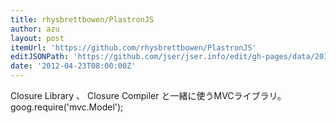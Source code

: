 ```yaml
---
title: rhysbrettbowen/PlastronJS
author: azu
layout: post
itemUrl: 'https://github.com/rhysbrettbowen/PlastronJS'
editJSONPath: 'https://github.com/jser/jser.info/edit/gh-pages/data/2012/04/index.json'
date: '2012-04-23T08:00:00Z'
---
```

Closure Library 、 Closure Compiler と一緒に使うMVCライブラリ。
goog.require('mvc.Model');
